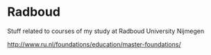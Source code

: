 Radboud
=======

Stuff related to courses of my study at Radboud University Nijmegen

http://www.ru.nl/foundations/education/master-foundations/
